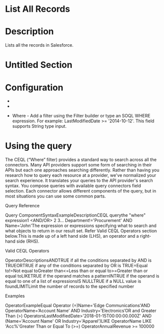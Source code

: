 ﻿# List All Records

# Description

Lists all the records in Salesforce.

# Untitled Section

# Configuration

* 
* 

* Where - Add a filter using the Filter builder or type an SOQL WHERE expression. For example: LastModifiedDate >= '2014-10-12'. This field supports String type input.











# Using the query

The CEQL (“Where” filter) provides a standard way to search across all the connectors. Many
        API providers support some form of searching in their APIs but each one approaches searching
        differently. Rather than having you research how to query each resource at a provider, we've
        normalized your search experience. It translates your queries to the API provider's search
        syntax. You compose queries with available query connectors field selection. Each connector
        allows different components of the query, but in most situations you can use some common
        parts.

Query Reference

Query ComponentSyntaxExampleDescriptionCEQL querythe "where" expression1<field><operator><value> <AND/OR>
                    2<field><operator><value> 3... Department!='Procurement' AND Name='John'The expression or expressions specifying what to search and what objects to
                    return in our result set. Refer Valid CEQL Operators section below.This is made up of a left­ hand ­side (LHS), an operator and a right­ hand­
                    side (RHS).

Valid CEQL Operators

OperatorDescriptionsANDTRUE if all the conditions separated by AND is TRUEORTRUE if any of the conditions separated by OR is TRUE=Equal to!=Not equal to<Less than>Greater than<=Less than or equal to>=Greater than or equal toLIKETRUE if the operand matches a patternINTRUE if the operand is equal to one of a list of expressionsIS NULLTRUE if a NULL value is foundLIMITLimit the number of records to the specified number

Examples

OperatorExampleEqual Operator (=)Name='Edge Communications'AND OperatorName=’Account Name’ AND Industry=’Electronics’OR and Greater Than (>) OperatorsLastModifiedDate>'2018-01-15T00:00:00.000Z' AND (Name='Account Name'
                    OR Industry='Apparel')LIKE OperatorName LIKE 'Acc%'Greater Than or Equal To (>=) OperatorAnnualRevenue >= 100000
